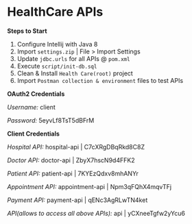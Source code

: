 # HealthCare APIs

**Steps to Start**
1. Configure Intellij with Java 8
2. Import `settings.zip` | File > Import Settings
3. Update `jdbc.urls` for all APIs @ `pom.xml`
4. Execute `script/init-db.sql`
5. Clean & Install `Health Care(root)` project
6. Import `Postman collection & environment` files to test APIs

**OAuth2 Credentials**

*Username:* client

*Password:* 5eyvLf8TsT5dBFrM

**Client Credentials**

*Hospital API:* hospital-api | C7cXRgDBqRkd8C8Z

*Doctor API:* doctor-api | ZbyX7hscN9d4FFK2

*Patient API:* patient-api | 7KYEzQdxv8mhANYr

*Appointment API:* appointment-api | Npm3qFQhX4mqvTFj

*Payment API:* payment-api | qENc3AgRLwTN4ket

*API(allows to access all above APIs):* api | yCXneeTgfw2yYcu6
